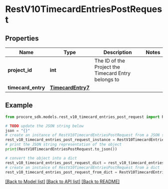 # RestV10TimecardEntriesPostRequest


## Properties

Name | Type | Description | Notes
------------ | ------------- | ------------- | -------------
**project_id** | **int** | The ID of the Project the Timecard Entry belongs to | 
**timecard_entry** | [**TimecardEntry7**](TimecardEntry7.md) |  | 

## Example

```python
from procore_sdk.models.rest_v10_timecard_entries_post_request import RestV10TimecardEntriesPostRequest

# TODO update the JSON string below
json = "{}"
# create an instance of RestV10TimecardEntriesPostRequest from a JSON string
rest_v10_timecard_entries_post_request_instance = RestV10TimecardEntriesPostRequest.from_json(json)
# print the JSON string representation of the object
print(RestV10TimecardEntriesPostRequest.to_json())

# convert the object into a dict
rest_v10_timecard_entries_post_request_dict = rest_v10_timecard_entries_post_request_instance.to_dict()
# create an instance of RestV10TimecardEntriesPostRequest from a dict
rest_v10_timecard_entries_post_request_from_dict = RestV10TimecardEntriesPostRequest.from_dict(rest_v10_timecard_entries_post_request_dict)
```
[[Back to Model list]](../README.md#documentation-for-models) [[Back to API list]](../README.md#documentation-for-api-endpoints) [[Back to README]](../README.md)


